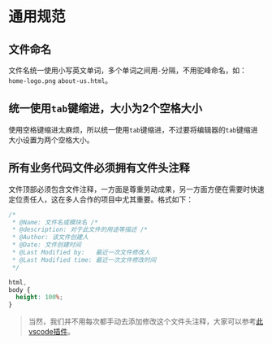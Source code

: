 # 通用规范

## 文件命名

文件名统一使用小写英文单词，多个单词之间用`-`分隔，不用驼峰命名，如：`home-logo.png` `about-us.html`。

## 统一使用`tab`键缩进，大小为2个空格大小

使用空格键缩进太麻烦，所以统一使用`tab`键缩进，不过要将编辑器的`tab`键缩进大小设置为两个空格大小。

## 所有业务代码文件必须拥有文件头注释

文件顶部必须包含文件注释，一方面是尊重劳动成果，另一方面方便在需要时快速定位责任人，这在多人合作的项目中尤其重要。格式如下：

```CSS
/*
 * @Name: 文件名或模块名 /*
 * @description: 对于此文件的用途等描述 /*
 * @Author: 该文件创建人
 * @Date: 文件创建时间
 * @Last Modified by:   最近一次文件修改人 
 * @Last Modified time: 最近一次文件修改时间
 */

html,
body {
  height: 100%;
}
```

> 当然，我们并不用每次都手动去添加修改这个文件头注释，大家可以参考[此vscode插件](https://marketplace.visualstudio.com/items?itemName=mikey.vscode-fileheader)。

## 